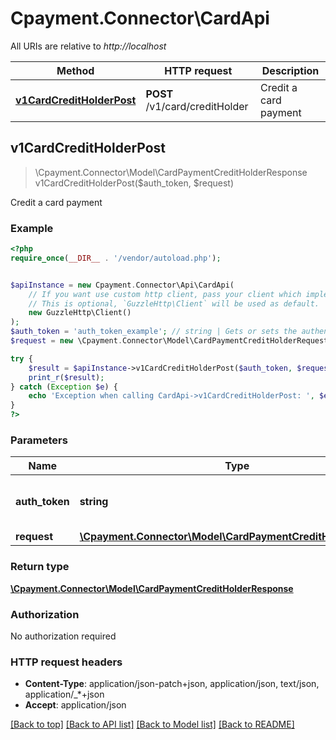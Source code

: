 # Cpayment.Connector\CardApi

All URIs are relative to *http://localhost*

Method | HTTP request | Description
------------- | ------------- | -------------
[**v1CardCreditHolderPost**](CardApi.md#v1CardCreditHolderPost) | **POST** /v1/card/creditHolder | Credit a card payment



## v1CardCreditHolderPost

> \Cpayment.Connector\Model\CardPaymentCreditHolderResponse v1CardCreditHolderPost($auth_token, $request)

Credit a card payment

### Example

```php
<?php
require_once(__DIR__ . '/vendor/autoload.php');


$apiInstance = new Cpayment.Connector\Api\CardApi(
    // If you want use custom http client, pass your client which implements `GuzzleHttp\ClientInterface`.
    // This is optional, `GuzzleHttp\Client` will be used as default.
    new GuzzleHttp\Client()
);
$auth_token = 'auth_token_example'; // string | Gets or sets the authentication token.
$request = new \Cpayment.Connector\Model\CardPaymentCreditHolderRequest(); // \Cpayment.Connector\Model\CardPaymentCreditHolderRequest | 

try {
    $result = $apiInstance->v1CardCreditHolderPost($auth_token, $request);
    print_r($result);
} catch (Exception $e) {
    echo 'Exception when calling CardApi->v1CardCreditHolderPost: ', $e->getMessage(), PHP_EOL;
}
?>
```

### Parameters


Name | Type | Description  | Notes
------------- | ------------- | ------------- | -------------
 **auth_token** | **string**| Gets or sets the authentication token. |
 **request** | [**\Cpayment.Connector\Model\CardPaymentCreditHolderRequest**](../Model/CardPaymentCreditHolderRequest.md)|  | [optional]

### Return type

[**\Cpayment.Connector\Model\CardPaymentCreditHolderResponse**](../Model/CardPaymentCreditHolderResponse.md)

### Authorization

No authorization required

### HTTP request headers

- **Content-Type**: application/json-patch+json, application/json, text/json, application/_*+json
- **Accept**: application/json

[[Back to top]](#) [[Back to API list]](../../README.md#documentation-for-api-endpoints)
[[Back to Model list]](../../README.md#documentation-for-models)
[[Back to README]](../../README.md)


